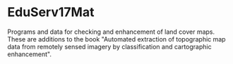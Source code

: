 # EduServ17Mat
Programs and data for checking and enhancement of land cover maps. 
These are additions to the book "Automated extraction of topographic map data from remotely sensed imagery by classification and cartographic enhancement".
